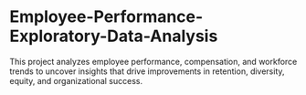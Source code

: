 # Employee-Performance-Exploratory-Data-Analysis
This project analyzes employee performance, compensation, and workforce trends to uncover insights that drive improvements in retention, diversity, equity, and organizational success.
